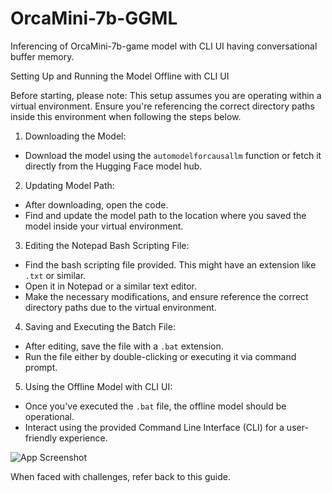 # OrcaMini-7b-GGML
Inferencing of OrcaMini-7b-game model with CLI UI having conversational buffer memory.

Setting Up and Running the Model Offline with CLI UI

Before starting, please note:
This setup assumes you are operating within a virtual environment. Ensure you're referencing the correct directory paths inside this environment when following the steps below.

1. Downloading the Model:
- Download the model using the `automodelforcausallm` function or fetch it directly from the Hugging Face model hub.

2. Updating Model Path:
- After downloading, open the code.
- Find and update the model path to the location where you saved the model inside your virtual environment.

3. Editing the Notepad Bash Scripting File:
- Find the bash scripting file provided. This might have an extension like `.txt` or similar.
- Open it in Notepad or a similar text editor.
- Make the necessary modifications, and ensure reference the correct directory paths due to the virtual environment.

4. Saving and Executing the Batch File:
- After editing, save the file with a `.bat` extension.
- Run the file either by double-clicking or executing it via command prompt.

5. Using the Offline Model with CLI UI:
- Once you've executed the `.bat` file, the offline model should be operational.
- Interact using the provided Command Line Interface (CLI) for a user-friendly experience.

![App Screenshot](https://github.com/Himanshu8881212/OrcaMini-7b-GGML/assets/134622172/d6ec79f7-7b09-40b6-8ef0-00a7474e90fa)

When faced with challenges, refer back to this guide.



